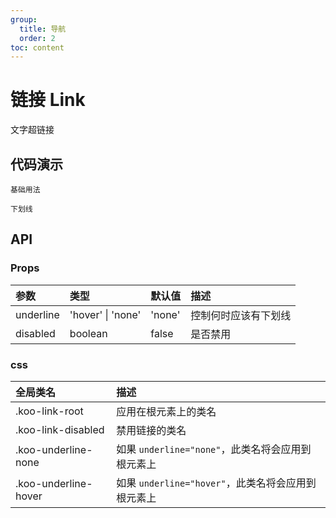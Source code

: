 ```yaml
---
group:
  title: 导航
  order: 2
toc: content
---
```


# 链接 Link

文字超链接

## 代码演示

<code src="./demo/basicUsage.tsx">基础用法</code>

<code src="./demo/Underline.tsx">下划线</code>

## API

### Props

| 参数      | 类型              | 默认值 | 描述                 |
| :-------- | :---------------- | :----- | :------------------- |
| underline | 'hover' \| 'none' | 'none' | 控制何时应该有下划线 |
| disabled  | boolean           | false  | 是否禁用             |

### css

| 全局类名             | 描述                                               |
| :------------------- | :------------------------------------------------- |
| .koo-link-root       | 应用在根元素上的类名                               |
| .koo-link-disabled   | 禁用链接的类名                                     |
| .koo-underline-none  | 如果 `underline="none"`，此类名将会应用到根元素上  |
| .koo-underline-hover | 如果 `underline="hover"`，此类名将会应用到根元素上 |
